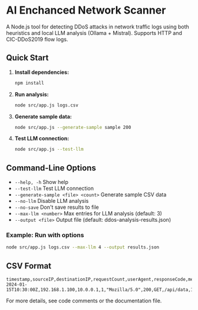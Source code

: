 # AI Enchanced Network Scanner

A Node.js tool for detecting DDoS attacks in network traffic logs using both heuristics and local LLM analysis (Ollama + Mistral). Supports HTTP and CIC-DDoS2019 flow logs.

## Quick Start

1. **Install dependencies:**
   ```bash
   npm install
   ```
2. **Run analysis:**
   ```bash
   node src/app.js logs.csv
   ```
3. **Generate sample data:**
   ```bash
   node src/app.js --generate-sample sample 200
   ```
4. **Test LLM connection:**
   ```bash
   node src/app.js --test-llm
   ```
## Command-Line Options
- `--help, -h` Show help
- `--test-llm` Test LLM connection
- `--generate-sample <file> <count>` Generate sample CSV data
- `--no-llm` Disable LLM analysis
- `--no-save` Don't save results to file
- `--max-llm <number>` Max entries for LLM analysis (default: 3)
- `--output <file>` Output file (default: ddos-analysis-results.json)

### Example: Run with options
```bash
node src/app.js logs.csv --max-llm 4 --output results.json
```

## CSV Format
```
timestamp,sourceIP,destinationIP,requestCount,userAgent,responseCode,method,path,bytes,duration
2024-01-15T10:30:00Z,192.168.1.100,10.0.0.1,1,"Mozilla/5.0",200,GET,/api/data,1024,0.150
```

For more details, see code comments or the documentation file. 
